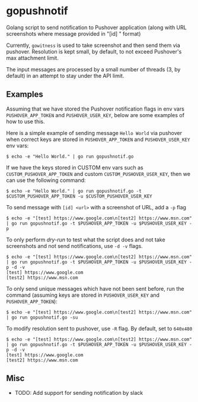 # gopushnotif
Golang script to send notification to Pushover application (along with URL screenshots where message provided in "[id] <url>" format)

Currently, `gowitness` is used to take screenshot and then send them via pushover. Resolution is kept small, by default, to not exceed Pushover's max attachment limit. 

The input messages are processed by a small number of threads (3, by default) in an attempt to stay under the API limit.

## Examples

Assuming that we have stored the Pushover notification flags in env vars `PUSHOVER_APP_TOKEN` and `PUSHOVER_USER_KEY`, below are some examples of how to use this.

Here is a simple example of sending message `Hello World` via pushover when correct keys are stored in `PUSHOVER_APP_TOKEN` and `PUSHOVER_USER_KEY` env vars:
```
$ echo -e "Hello World." | go run gopushnotif.go
```

If we have the keys stored in CUSTOM env vars such as `CUSTOM_PUSHOVER_APP_TOKEN` and custom `CUSTOM_PUSHOVER_USER_KEY`, then we can use the following command:
```
$ echo -e "Hello World." | go run gopushnotif.go -t $CUSTOM_PUSHOVER_APP_TOKEN -u $CUSTOM_PUSHOVER_USER_KEY
```

To send message with `[id] <url>` with a screenshot of URL, add a `-p` flag
```
$ echo -e "[test] https://www.google.com\n[test2] https://www.msn.com" | go run gopushnotif.go -t $PUSHOVER_APP_TOKEN -u $PUSHOVER_USER_KEY -p
```

To only perform *dry-run* to test what the script does and not take screenshots and not send notifications, use `-d -v` flags. 
```
$ echo -e "[test] https://www.google.com\n[test2] https://www.msn.com" | go run gopushnotif.go -t $PUSHOVER_APP_TOKEN -u $PUSHOVER_USER_KEY -p -d -v
[test] https://www.google.com
[test2] https://www.msn.com
```

To only send unique messages which have not been sent before, run the command (assuming keys are stored in `PUSHOVER_USER_KEY` and `PUSHOVER_APP_TOKEN`): 
```
$ echo -e "[test] https://www.google.com\n[test2] https://www.msn.com" | go run gopushnotif.go -su
```

To modify resolution sent to pushover, use `-R` flag. By default, set to `640x480`
```
$ echo -e "[test] https://www.google.com\n[test2] https://www.msn.com" | go run gopushnotif.go -t $PUSHOVER_APP_TOKEN -u $PUSHOVER_USER_KEY -p -d -v
[test] https://www.google.com
[test2] https://www.msn.com
```

## Misc
* TODO: Add support for sending notification by slack